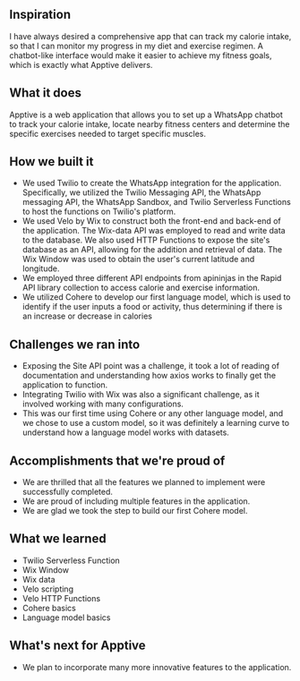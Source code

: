 ## Inspiration
I have always desired a comprehensive app that can track my calorie intake, so that I can monitor my progress in my diet and exercise regimen. A chatbot-like interface would make it easier to achieve my fitness goals, which is exactly what Apptive delivers.

## What it does
Apptive is a web application that allows you to set up a WhatsApp chatbot to track your calorie intake, locate nearby fitness centers and determine the specific exercises needed to target specific muscles.

## How we built it
- We used Twilio to create the WhatsApp integration for the application. Specifically, we utilized the Twilio Messaging API, the WhatsApp messaging API, the WhatsApp Sandbox, and Twilio Serverless Functions to host the functions on Twilio's platform.
- We used Velo by Wix to construct both the front-end and back-end of the application. The Wix-data API was employed to read and write data to the database. We also used HTTP Functions to expose the site's database as an API, allowing for the addition and retrieval of data. The Wix Window was used to obtain the user's current latitude and longitude.
- We employed three different API endpoints from apininjas in the Rapid API library collection to access calorie and exercise information.
- We utilized Cohere to develop our first language model, which is used to identify if the user inputs a food or activity, thus determining if there is an increase or decrease in calories

## Challenges we ran into
- Exposing the Site API point was a challenge, it took a lot of reading of documentation and understanding how axios works to finally get the application to function.
- Integrating Twilio with Wix was also a significant challenge, as it involved working with many configurations.
- This was our first time using Cohere or any other language model, and we chose to use a custom model, so it was definitely a learning curve to understand how a language model works with datasets.

## Accomplishments that we're proud of
- We are thrilled that all the features we planned to implement were successfully completed.
- We are proud of including multiple features in the application.
- We are glad we took the step to build our first Cohere model.

## What we learned
- Twilio Serverless Function
- Wix Window
- Wix data
- Velo scripting
- Velo HTTP Functions
- Cohere basics
- Language model basics


## What's next for Apptive
- We plan to incorporate many more innovative features to the application.

